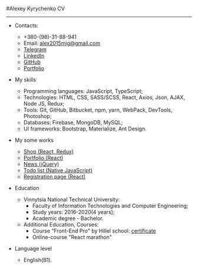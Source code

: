 #Alexey Kyrychenko CV
***
+ Contacts:
    + +380-(98)-31-88-941
    + Email: alex2015mig@gmail.com
    + [Telegram](https://t.me/Alex_Kyrychenko)
    + [LinkedIn](https://www.linkedin.com/in/al-chemick)
    + [GitHub](https://github.com/AlexUnion)
    + [Portfolio](https://alexunion.github.io/my_portfolio/)
    
+ My skills
    + Programming languages: JavaScript, TypeScript;
    + Technologies: HTML, CSS, SASS/SCSS, React, Axios, Json, AJAX, Node JS, Redux;
    + Tools: Git, GitHub, Bitbucket, npm, yarn, WebPack, DevTools, Photoshop;
    + Databases: Firebase, MongoDB, MySQL;
    + UI frameworks: Bootstrap, Materialize, Ant Design.
+ My some works
    + [Shop (React, Redux)](https://github.com/AlexUnion/crwn_shop)
    + [Portfolio (React)](https://github.com/AlexUnion/my_portfolio)
    + [News (jQuery)](https://github.com/AlexUnion/News)
    + [Todo list (Native JavaScript)](https://github.com/AlexUnion/events)
    + [Registration page (React)](https://github.com/AlexUnion/registration_user)
+ Education
    + Vinnytsia National Technical University:
        + Faculty of Information Technologies and Computer Engineering;
        + Study years: 2016-2020(4 years);
        + Academic degree - Bachelor.
    + Additional Education, Courses:
        + Course "Front-End Pro" by Hillel school: [certificate](https://certificate.ithillel.ua/view/54866342)
        + Online-course "React marathon"
+ Language level
    + English(B1).